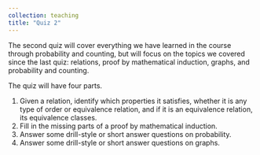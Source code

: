 ```yaml
---
collection: teaching
title: "Quiz 2"
---
```


The second quiz
will cover everything we have learned in the course through probability and
counting, but will focus on the topics we covered since the last quiz:
relations, proof by mathematical induction, graphs, and probability and
counting.

The quiz will have four parts.
1. Given a relation, identify which properties it satisfies, whether it is any
   type of order or equivalence relation, and if it is an equivalence relation,
   its equivalence classes.
2. Fill in the missing parts of a proof by mathematical induction.
3. Answer some drill-style or short answer questions on probability.
3. Answer some drill-style or short answer questions on graphs.
